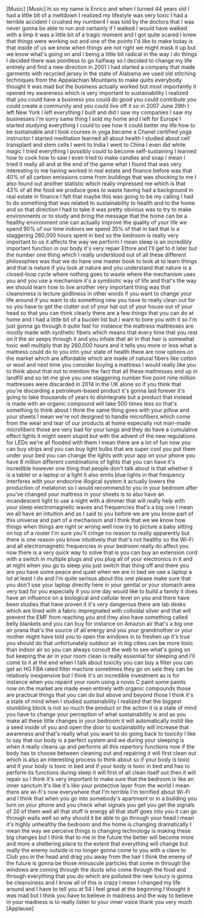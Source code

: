 
[Music]
[Music]
hi so my name is Enrico and when I
turned 44 years old
I had a little bit of a meltdown I
realized my lifestyle was very toxic I
had a terrible accident I crushed my
number4 I was told by the doctors that I
was never gonna be able to run and
certainly if I walked I would have
walked with a limp it was a little bit
of a tragic moment and I got quite
scared I knew that things were working
out and one of the points I&#39;d like to
make today is that inside of us we know
when things are not right
we might mask it up but we know what&#39;s
going on and I being a little bit
radical in the way I do things I decided
there was pointless to go halfway so I
decided to change my life entirely and
find a new direction in 2001 I had
started a company that made garments
with recycled jersey in the state of
Alabama we used old stitching techniques
from the Appalachian Mountains to make
quilts everybody thought it was mad but
the business actually worked but most
importantly it opened my awareness which
is very important to sustainability I
realized that you could have a business
you could do good you could contribute
you could create a community and you
could live off it
so in 2007 June 29th I left New York I
left everything I built and did I saw my
companies I saw my businesses I&#39;m sorry
same thing I sold my home and I left for
Europe I started studying everything I
could to see how it could better my life
how to be sustainable and I took courses
in yoga became a Chanel certified yoga
instructor
I started meditation
learned all about health I studied about
cell transplant and stem cells I went to
India I went to China I even did white
magic I tried everything I possibly
could to become self-sustaining I
learned how to cook how to saw I even
tried to make candles and soap I mean I
tried it really all and at the end of
the game what I found that was very
interesting to me having worked in real
estate and finance before was that 40%
of all carbon emissions come from
buildings that was shocking to me I also
found out another statistic which really
impressed me which is that 43% of all
the food we produce goes to waste having
had a background in real estate in
finance I felt that maybe this was going
to be my calling I had to do something
that was related to sustainability to
health and to the home and so that
direction I had to take it was pretty
obvious was to try to make environments
or to study and bring the message that
the home can be a healthy environment
one can actually improve the quality of
your life we spend 90% of our time
indoors we spend 35% of that in bed that
is a staggering 260,000 hours spent in
bed so the bedroom is really very
important to us it affects the way we
perform I mean sleep is an incredibly
important function in our body
it&#39;s very repair Ettore and I&#39;ll get to
it later but the number one thing which
I really understood out of all these
different philosophies was that we do
have one master book to look at to learn
things and that is nature if you look at
nature and you understand that nature is
a closed-loop cycle where nothing goes
to waste where the mechanism uses you
and you use a mechanism it&#39;s a symbiotic
way of life and that&#39;s the way we should
learn how to live another very important
thing was that cleansiness is lecture
godliness in other words if you want to
change your life around if you want to
do something new you have to really
clean out for
so you have to get the clutter out of
your hat out of your house out of your
head so that you can think clearly there
are a few things that you can do at home
and I had a little bit of a bucket list
but I want to bore you with it so I&#39;m
just gonna go through it quite fast
for instance the mattress mattresses are
mostly made with synthetic fibers which
means that every time that you rest on
it the air seeps through it and you
inhale that air in that hair is somewhat
toxic well multiply that by 260,000
hours and it tells you more or less what
a mattress could do to you into your
state of health there are now options on
the market which are affordable which
are made of natural fibers like cotton
or wool and next time you consider
buying a mattress I would really like
you to think about that not to mention
the fact that all these mattresses end
up in landfill and so let me give you
one staggering number five point nine
million mattresses were discarded in
2014 in the UK alone so if you think
that you&#39;re discarding a petroleum-based
product it&#39;s gonna last forever it&#39;s
going to take thousands of years to
disintegrate but a product that instead
is made with an organic compound will
take 500 times less so that&#39;s something
to think about I think the same thing
goes with your pillow and your sheets I
mean we&#39;re not designed to handle
microfibers which come from the wear and
tear of our products at home especially
not man-made microfibers those are very
bad for your lungs and they do have a
cumulative effect lights
it might seem stupid but with the advent
of the new regulations for LEDs we&#39;re
all flooded with them I mean there are a
lot of fun now you can buy strips and
you can buy light bulbs that are super
cool you put them under your bed you can
change the lights with your app on your
phone you have 8 million different
combinations of lights that you can have
it&#39;s incredible however one thing that
people don&#39;t talk about is that whether
it is a tablet or a laptop or a light it
also emits blue lights in that frequency
interferes with your endocrine illogical
system it actually lowers the production
of melatonin so I would recommend to you
in your bedroom after you&#39;ve changed
your mattress in your sheets is to also
have an incandescent light to use a
night with a dimmer that will really
help with your sleep electromagnetic
waves and frequencies that&#39;s a big one I
mean we all have an intuition and as I
said to you before we are you know part
of this universe and part of a mechanism
and I think that we we know how things
when things are right or wrong well now
try to picture a baby sitting on top of
a router
I&#39;m sure you&#39;ll cringe no reason to
really apparently but there is one
reason you know intuitively that that&#39;s
not healthy so the Wi-Fi and all
electromagnetic frequencies in your
bedroom really do affect you now there
is a very quick way to solve that is you
can buy an extension cord with a switch
in multiple plugs and you plug all of
your electronics in it and at night when
you go to sleep you just switch that
thing off and there you are you have
some peace and quiet when we are in bed
we use a laptop a lot at least I do and
I&#39;m quite serious about this one please
make sure that you don&#39;t use your laptop
directly here in your genital or your
stomach area very bad for you especially
if you one day would like to build a
family it does have an influence on a
biological and cellular level on you and
there have been studies that have proven
it it&#39;s very dangerous
there are lab desks which are lined with
a fabric impregnated with colloidal
silver and that will prevent the EMF
from reaching you and they also have
something called belly blankets and you
can buy for instance on Amazon air
that&#39;s a big one air prana that&#39;s the
source of all energy and you
your grandmother or your mother might
have told you to open the windows in to
freshen up it&#39;s true you should do that
unfortunately outdoor air in big cities
can be more toxic than indoor air so you
can always consult the web to see what&#39;s
going on but keeping the air in your
room clean is really essential for
sleeping and I&#39;ll come to it at the end
when I talk about toxicity you can buy a
filter you can get an HG FBA rated
filter machine sometimes they go on sale
they can be relatively inexpensive but I
think it&#39;s an incredible investment as
is for instance when you repaint your
room using a novio C paint some paints
now on the market are made even entirely
with organic compounds those are
practical things that you can do but
above and beyond those I think it&#39;s a
state of mind when I studied
sustainability I realized that the
biggest stumbling block is not so much
the product or the action it is a state
of mind you have to change your
perception of what sustainability is and
as you make all these little changes in
your bedroom it will automatically
instill like a seed inside of you and
open the door to sustainability will
increase that awareness and that&#39;s
really what you want to do going back to
toxicity I like to say that our body is
a perfect system and we during your
sleeping is when it really cleans up and
performs all this repertory functions
now if the body has to choose between
cleaning out and repairing it will first
clean out which is also an interesting
process to think about so if your body
is toxic and if your body is toxic in
bed and if your body is toxic in bed and
has to perform its functions during
sleep it will first of all clean itself
out then it will repair so I think it&#39;s
very important to make sure that the
bedroom is like an inner sanctum it&#39;s
like
it&#39;s like your protective layer from the
world I mean there are wi-fi&#39;s now
everywhere that I&#39;m terrible I&#39;m
terrified about Wi-Fi and I think that
when you go into somebody&#39;s apartment or
in a building you turn on your phone and
you check what signals you get you get
the signals of 20 of them well all that
stuff is energy all that stuff goes into
you it can go through walls well so why
should it be able to go through your
head I mean it&#39;s highly unhealthy the
bedroom and the home is changing
dramatically I mean the way we perceive
things is changing technology is making
these big changes but I think that to me
in the future the better will become
more and more a sheltering place to the
extent that everything will change but
really the enemy outside is no longer
gonna come to you with a clave to Club
you in the head and drag you away from
the hair I think the enemy of the future
is gonna be those minuscule particles
that come in through the windows are
coming through the ducts who come
through the food and through everything
that you do which are polluted the new
luxury is gonna be cleansiness and I
know all of this is crazy I mean I
changed my life around and I have to
tell you at 54 I feel great at the
beginning I thought it was mad but I
think you have to believe in madness and
the way to believe in your madness is to
really listen to your inner voice thank
you very much
[Applause]
